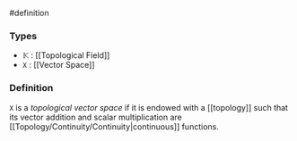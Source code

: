 #definition  
### Types
- $\mathbb{K}$ : [[Topological Field]]
- `X` : [[Vector Space]]
### Definition
`X` is a *topological vector space* if it is endowed with a [[topology]] such that its vector addition and scalar multiplication are [[Topology/Continuity/Continuity|continuous]] functions.